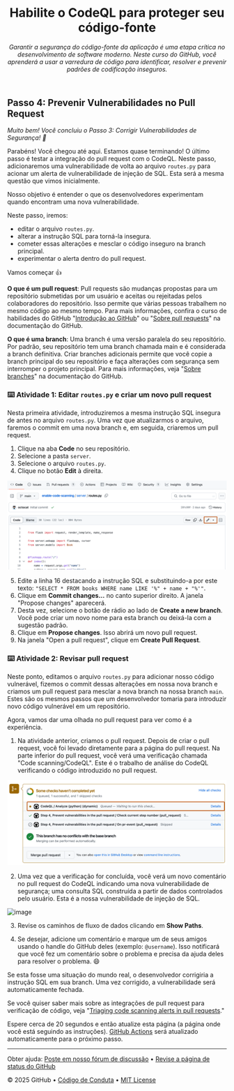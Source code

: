 <header>

<!--
  <<< Author notes: Course header >>>
  Read <https://skills.github.com/quickstart> for more information about how to build courses using this template.
  Include a 1280×640 image, course name in sentence case, and a concise description in emphasis.
  In your repository settings: enable template repository, add your 1280×640 social image, auto delete head branches.
  Next to "About", add description & tags; disable releases, packages, & environments.
  Add your open source license, GitHub uses the MIT license.
-->

# Habilite o CodeQL para proteger seu código-fonte

_Garantir a segurança do código-fonte da aplicação é uma etapa crítica no desenvolvimento de software moderno. Neste curso do GitHub, você aprenderá a usar a varredura de código para identificar, resolver e prevenir padrões de codificação inseguros._

</header>

<!--
  <<< Author notes: Step 4 >>>
  Start this step by acknowledging the previous step.
  Define terms and link to docs.github.com.
  TBD-step-4-notes.
-->

## Passo 4: Prevenir Vulnerabilidades no Pull Request

_Muito bem! Você concluiu o Passo 3: Corrigir Vulnerabilidades de Segurança! :partying_face:_

Parabéns! Você chegou até aqui. Estamos quase terminando! O último passo é testar a integração do pull request com o CodeQL. Neste passo, adicionaremos uma vulnerabilidade de volta ao arquivo `routes.py` para acionar um alerta de vulnerabilidade de injeção de SQL. Esta será a mesma questão que vimos inicialmente.

Nosso objetivo é entender o que os desenvolvedores experimentam quando encontram uma nova vulnerabilidade.

Neste passo, iremos:
- editar o arquivo `routes.py`.
- alterar a instrução SQL para torná-la insegura.
- cometer essas alterações e mesclar o código inseguro na branch principal.
- experimentar o alerta dentro do pull request.

Vamos começar 👍

**O que é um pull request**: Pull requests são mudanças propostas para um repositório submetidas por um usuário e aceitas ou rejeitadas pelos colaboradores do repositório. Isso permite que várias pessoas trabalhem no mesmo código ao mesmo tempo. Para mais informações, confira o curso de habilidades do GitHub "[Introdução ao GitHub](https://github.com/skills/introduction-to-github)" ou "[Sobre pull requests](https://docs.github.com/en/pull-requests/collaborating-with-pull-requests/proposing-changes-to-your-work-with-pull-requests/about-pull-requests)" na documentação do GitHub.

**O que é uma branch**: Uma branch é uma versão paralela do seu repositório. Por padrão, seu repositório tem uma branch chamada main e é considerada a branch definitiva. Criar branches adicionais permite que você copie a branch principal do seu repositório e faça alterações com segurança sem interromper o projeto principal. Para mais informações, veja "[Sobre branches](https://docs.github.com/en/pull-requests/collaborating-with-pull-requests/proposing-changes-to-your-work-with-pull-requests/about-branches#)" na documentação do GitHub.

### :keyboard: Atividade 1: Editar `routes.py` e criar um novo pull request

Nesta primeira atividade, introduziremos a mesma instrução SQL insegura de antes no arquivo `routes.py`. Uma vez que atualizarmos o arquivo, faremos o commit em uma nova branch e, em seguida, criaremos um pull request.

  1. Clique na aba **Code** no seu repositório.
  2. Selecione a pasta `server`.
  3. Selecione o arquivo `routes.py`.
  4. Clique no botão **Edit** à direita.

![edit-button.png](/images/edit-button.png)

  5. Edite a linha 16 destacando a instrução SQL e substituindo-a por este texto: `"SELECT * FROM books WHERE name LIKE '%" + name + "%'"`.
  6. Clique em **Commit changes...** no canto superior direito. A janela "Propose changes" aparecerá.
  7. Desta vez, selecione o botão de rádio ao lado de **Create a new branch**. Você pode criar um novo nome para esta branch ou deixá-la com a sugestão padrão.
  8. Clique em **Propose changes**. Isso abrirá um novo pull request.
  9. Na janela "Open a pull request", clique em **Create Pull Request**.

### :keyboard: Atividade 2: Revisar pull request

Neste ponto, editamos o arquivo `routes.py` para adicionar nosso código vulnerável, fizemos o commit dessas alterações em nossa nova branch e criamos um pull request para mesclar a nova branch na nossa branch `main`. Estes são os mesmos passos que um desenvolvedor tomaria para introduzir novo código vulnerável em um repositório.

Agora, vamos dar uma olhada no pull request para ver como é a experiência.

1. Na atividade anterior, criamos o pull request. Depois de criar o pull request, você foi levado diretamente para a página do pull request. Na parte inferior do pull request, você verá uma verificação chamada "Code scanning/CodeQL". Este é o trabalho de análise do CodeQL verificando o código introduzido no pull request.

![pr-panel](/images/pr-panel.png)

2. Uma vez que a verificação for concluída, você verá um novo comentário no pull request do CodeQL indicando uma nova vulnerabilidade de segurança; uma consulta SQL construída a partir de dados controlados pelo usuário. Esta é a nossa vulnerabilidade de injeção de SQL.

  <img width="1180" alt="image" src="https://github.com/leftrightleft/enable-code-scanning/assets/4910518/378bd766-ef61-4619-ab3c-bf2c8d9618d7">

3. Revise os caminhos de fluxo de dados clicando em **Show Paths**.

4. Se desejar, adicione um comentário e marque um de seus amigos usando o handle do GitHub deles (exemplo: `@username`). Isso notificará que você fez um comentário sobre o problema e precisa da ajuda deles para resolver o problema. 😄

Se esta fosse uma situação do mundo real, o desenvolvedor corrigiria a instrução SQL em sua branch. Uma vez corrigido, a vulnerabilidade será automaticamente fechada.

Se você quiser saber mais sobre as integrações de pull request para verificação de código, veja "[Triaging code scanning alerts in pull requests](https://docs.github.com/en/code-security/code-scanning/automatically-scanning-your-code-for-vulnerabilities-and-errors/triaging-code-scanning-alerts-in-pull-requests)."

Espere cerca de 20 segundos e então atualize esta página (a página onde você está seguindo as instruções). [GitHub Actions](https://docs.github.com/en/actions) será atualizado automaticamente para o próximo passo.

<footer>

<!--
  <<< Author notes: Footer >>>
  Add a link to get support, GitHub status page, code of conduct, license link.
-->

---

Obter ajuda: [Poste em nosso fórum de discussão](https://github.com/skills/.github/discussions) &bull; [Revise a página de status do GitHub](https://www.githubstatus.com/)

&copy; 2025 GitHub &bull; [Código de Conduta](https://www.contributor-covenant.org/version/2/1/code_of_conduct/code_of_conduct.md) &bull; [MIT License](https://gh.io/mit)

</footer>
